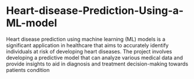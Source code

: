 # Heart-disease-Prediction-Using-a-ML-model
Heart disease prediction using machine learning (ML) models is a significant application in healthcare that aims to accurately identify individuals at risk of developing heart diseases. The project involves developing a predictive model that can analyze various medical data and provide insights to aid in diagnosis and treatment decision-making towards patients condition
